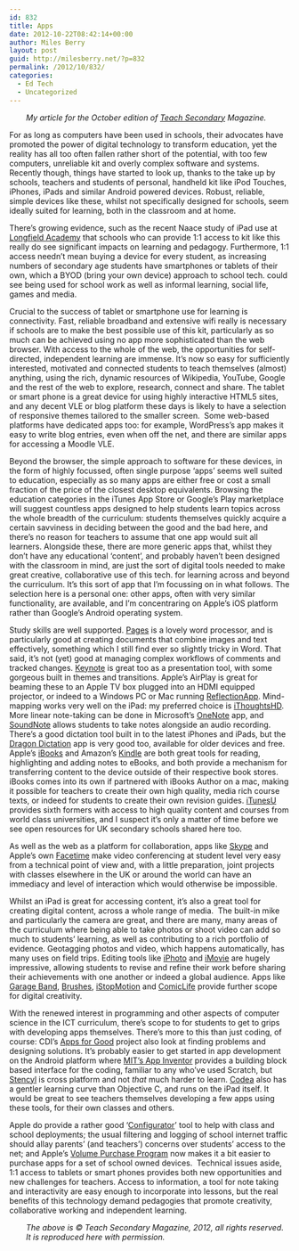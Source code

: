 ```yaml
---
id: 832
title: Apps
date: 2012-10-22T08:42:14+00:00
author: Miles Berry
layout: post
guid: http://milesberry.net/?p=832
permalink: /2012/10/832/
categories:
  - Ed Tech
  - Uncategorized
---
```

<p style="padding-left: 30px;">
  <em>My article for the October edition of <a href="http://www.teachsecondary.com">Teach Secondary</a> Magazine.</em>
</p>

For as long as computers have been used in schools, their advocates have promoted the power of digital technology to transform education, yet the reality has all too often fallen rather short of the potential, with too few computers, unreliable kit and overly complex software and systems. Recently though, things have started to look up, thanks to the take up by schools, teachers and students of personal, handheld kit like iPod Touches, iPhones, iPads and similar Android powered devices. Robust, reliable, simple devices like these, whilst not specifically designed for schools, seem ideally suited for learning, both in the classroom and at home.

There’s growing evidence, such as the recent Naace study of iPad use at [Longfield Academy](http://www.naace.co.uk/publications/longfieldipadresearch) that schools who can provide 1:1 access to kit like this really do see significant impacts on learning and pedagogy. Furthermore, 1:1 access needn’t mean buying a device for every student, as increasing numbers of secondary age students have smartphones or tablets of their own, which a BYOD (bring your own device) approach to school tech. could see being used for school work as well as informal learning, social life, games and media.

Crucial to the success of tablet or smartphone use for learning is connectivity. Fast, reliable broadband and extensive wifi really is necessary if schools are to make the best possible use of this kit, particularly as so much can be achieved using no app more sophisticated than the web browser. With access to the whole of the web, the opportunities for self-directed, independent learning are immense. It’s now so easy for sufficiently interested, motivated and connected students to teach themselves (almost) anything, using the rich, dynamic resources of Wikipedia, YouTube, Google and the rest of the web to explore, research, connect and share. The tablet or smart phone is a great device for using highly interactive HTML5 sites, and any decent VLE or blog platform these days is likely to have a selection of responsive themes tailored to the smaller screen.  Some web-based platforms have dedicated apps too: for example, WordPress’s app makes it easy to write blog entries, even when off the net, and there are similar apps for accessing a Moodle VLE.

Beyond the browser, the simple approach to software for these devices, in the form of highly focussed, often single purpose ‘apps’ seems well suited to education, especially as so many apps are either free or cost a small fraction of the price of the closest desktop equivalents. Browsing the education categories in the iTunes App Store or Google’s Play marketplace will suggest countless apps designed to help students learn topics across the whole breadth of the curriculum: students themselves quickly acquire a certain savviness in deciding between the good and the bad here, and there’s no reason for teachers to assume that one app would suit all learners. Alongside these, there are more generic apps that, whilst they don’t have any educational ‘content’, and probably haven’t been designed with the classroom in mind, are just the sort of digital tools needed to make great creative, collaborative use of this tech. for learning across and beyond the curriculum. It’s this sort of app that I’m focussing on in what follows. The selection here is a personal one: other apps, often with very similar functionality, are available, and I’m concentraring on Apple’s iOS platform rather than Google’s Android operating system.

Study skills are well supported. [Pages](https://itunes.apple.com/gb/app/pages/id361309726?mt=8) is a lovely word processor, and is particularly good at creating documents that combine images and text effectively, something which I still find ever so slightly tricky in Word. That said, it’s not (yet) good at managing complex workflows of comments and tracked changes. [Keynote](https://itunes.apple.com/gb/app/keynote/id361285480?mt=8) is great too as a presentation tool, with some gorgeous built in themes and transitions. Apple’s AirPlay is great for beaming these to an Apple TV box plugged into an HDMI equipped projector, or indeed to a Windows PC or Mac running [ReflectionApp](http://www.reflectionapp.com/). Mind-mapping works very well on the iPad: my preferred choice is [iThoughtsHD](https://itunes.apple.com/gb/app/ithoughtshd-mindmapping/id369020033?mt=8). More linear note-taking can be done in Microsoft’s [OneNote](https://itunes.apple.com/gb/app/microsoft-onenote-for-ipad/id478105721?mt=8) app, and [SoundNote](https://itunes.apple.com/gb/app/soundnote/id364789577?mt=8) allows students to take notes alongside an audio recording. There’s a good dictation tool built in to the latest iPhones and iPads, but the [Dragon Dictation](https://itunes.apple.com/gb/app/dragon-dictation/id341446764?mt=8) app is very good too, available for older devices and free. Apple’s [iBooks](https://itunes.apple.com/gb/app/ibooks/id364709193?mt=8) and Amazon’s [Kindle](https://itunes.apple.com/gb/app/kindle/id302584613?mt=8) are both great tools for reading, highlighting and adding notes to eBooks, and both provide a mechanism for transferring content to the device outside of their respective book stores. iBooks comes into its own if partnered with iBooks Author on a mac, making it possible for teachers to create their own high quality, media rich course texts, or indeed for students to create their own revision guides. [iTunesU](https://itunes.apple.com/us/app/itunes-u/id490217893?mt=8) provides sixth formers with access to high quality content and courses from world class universities, and I suspect it’s only a matter of time before we see open resources for UK secondary schools shared here too.

As well as the web as a platform for collaboration, apps like [Skype](https://itunes.apple.com/us/app/skype-for-ipad/id442012681?mt=8) and Apple’s own [Facetime](http://www.apple.com/uk/ios/facetime/) make video conferencing at student level very easy from a technical point of view and, with a little preparation, joint projects with classes elsewhere in the UK or around the world can have an immediacy and level of interaction which would otherwise be impossible.

Whilst an iPad is great for accessing content, it’s also a great tool for creating digital content, across a whole range of media.  The built-in mike and particularly the camera are great, and there are many, many areas of the curriculum where being able to take photos or shoot video can add so much to students’ learning, as well as contributing to a rich portfolio of evidence. Geotagging photos and video, which happens automatically, has many uses on field trips. Editing tools like [iPhoto](https://itunes.apple.com/us/app/iphoto/id497786065?ls=1&mt=8&v0=www-naus-ipad-appstore-apple-iphoto) and [iMovie](https://itunes.apple.com/us/app/imovie/id377298193?mt=8) are hugely impressive, allowing students to revise and refine their work before sharing their achievements with one another or indeed a global audience. Apps like [Garage Band](https://itunes.apple.com/us/app/garageband/id408709785?mt=8), [Brushes](https://itunes.apple.com/us/app/brushes-3/id545366251?mt=8), [iStopMotion](https://itunes.apple.com/gb/app/istopmotion-for-ipad/id484019696?mt=8) and [ComicLife](https://itunes.apple.com/gb/app/comic-life/id432537882?mt=8) provide further scope for digital creativity.

With the renewed interest in programming and other aspects of computer science in the ICT curriculum, there’s scope to for students to get to grips with developing apps themselves. There’s more to this than just coding, of course: CDI’s [Apps for Good](http://appsforgood.org/) project also look at finding problems and designing solutions. It’s probably easier to get started in app development on the Android platform where [MIT’s App Inventor](http://appinventor.mit.edu/) provides a building block based interface for the coding, familiar to any who’ve used Scratch, but  [Stencyl](http://www.stencyl.com/) is cross platform and not _that_ much harder to learn. [Codea](https://itunes.apple.com/gb/app/codea/id439571171?mt=8) also has a gentler learning curve than Objective C, and runs on the iPad itself. It would be great to see teachers themselves developing a few apps using these tools, for their own classes and others.

Apple do provide a rather good ‘[Configurator](https://itunes.apple.com/gb/app/apple-configurator/id434433123?mt=12)’ tool to help with class and school deployments; the usual filtering and logging of school internet traffic should allay parents’ (and teachers’) concerns over students’ access to the net; and Apple’s [Volume Purchase Program](http://www.apple.com/uk/education/volume-purchase-program/) now makes it a bit easier to purchase apps for a set of school owned devices.  Technical issues aside, 1:1 access to tablets or smart phones provides both new opportunities and new challenges for teachers. Access to information, a tool for note taking and interactivity are easy enough to incorporate into lessons, but the real benefits of this technology demand pedagogies that promote creativity, collaborative working and independent learning.

<div style="padding-left: 30px;">
  <em>The above is © Teach Secondary Magazine, 2012, all rights reserved. It is reproduced here with permission.</em>
</div>
